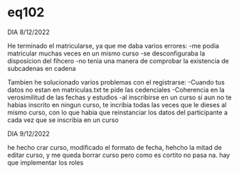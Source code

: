 # eq102



DIA 8/12/2022

He terminado el matricularse, ya que me daba varios errores:
  -me podia matricular muchas veces en un mismo curso
   -se desconfiguraba la disposicion del fihcero
   -no tenia una manera de comprobar la existencia de subcadenas en cadena
   
 Tambien he solucionado varios problemas con el registrarse:
 -Cuando tus datos no estan en matriculas.txt te pide las cedenciales
 -Coherencia en la verosimilitud de las fechas y estudios
 -al inscribirse en un curso si aun no te habias inscrito en ningun curso, te incribia todas las veces que le dieses al mismo curso, con lo que habia que reinstanciar los datos del participante a cada vez que se inscribia en un curso



DIA 9/12/2022

he hecho crar curso, modificado el formato de fecha, hehcho la mitad de editar curso, y me queda borrar curso pero como es cortito no pasa na. 
hay que implementar los roles
